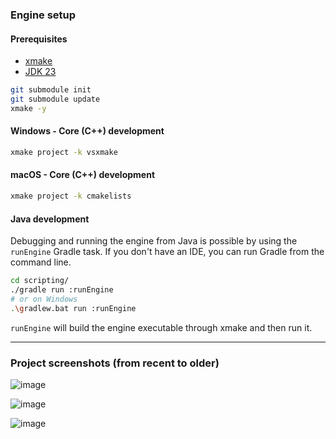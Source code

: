 ### Engine setup
#### Prerequisites
- [xmake](https://xmake.io/#/guide/installation)
- [JDK 23](https://www.oracle.com/java/technologies/downloads/#java23)

```bash
git submodule init
git submodule update
xmake -y
```
#### Windows - Core (C++) development
```bash
xmake project -k vsxmake
```
#### macOS - Core (C++) development
```bash
xmake project -k cmakelists
```

#### Java development
Debugging and running the engine from Java is possible by using the `runEngine` Gradle task.
If you don't have an IDE, you can run Gradle from the command line.
```bash
cd scripting/
./gradle run :runEngine
# or on Windows
.\gradlew.bat run :runEngine
```
`runEngine` will build the engine executable through xmake and then run it.

---
### Project screenshots (from recent to older)

![image](https://github.com/user-attachments/assets/53a4e6a4-7f3d-4e57-a72b-20dcdc79790c)

![image](https://github.com/user-attachments/assets/3ae0ce3c-48b8-4360-9f0e-f2bcdb324066)

![image](https://github.com/user-attachments/assets/84e251d1-14e5-49e1-8f9a-f6c5a714ec71)
